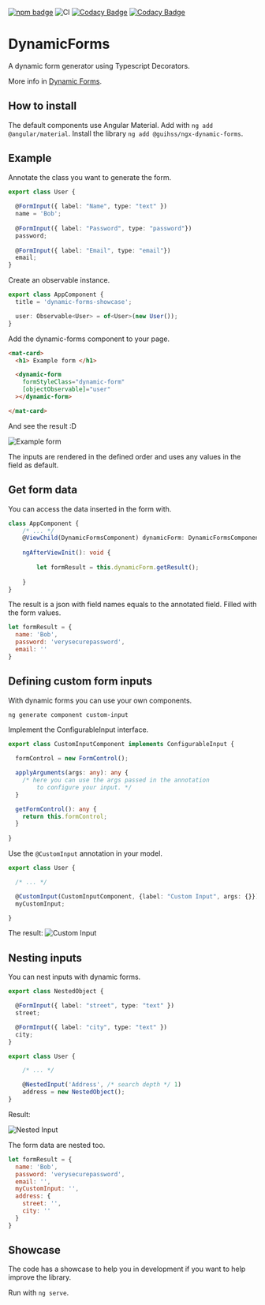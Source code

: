 [![npm badge](https://img.shields.io/npm/v/@guihss/ngx-dynamic-forms?color=green)](https://www.npmjs.com/package/@guihss/ngx-dynamic-forms)
![CI](https://github.com/guihcs/ngx-dynamic-forms/workflows/CI/badge.svg)
[![Codacy Badge](https://app.codacy.com/project/badge/Grade/4b482f64d6ec469fb9bc03969b869106)](https://www.codacy.com/manual/guilherme.fafic/ngx-dynamic-forms?utm_source=github.com&amp;utm_medium=referral&amp;utm_content=guilherme-fafic/ngx-dynamic-forms&amp;utm_campaign=Badge_Grade)
[![Codacy Badge](https://app.codacy.com/project/badge/Coverage/4b482f64d6ec469fb9bc03969b869106)](https://www.codacy.com/manual/guilherme.fafic/ngx-dynamic-forms?utm_source=github.com&utm_medium=referral&utm_content=guilherme-fafic/ngx-dynamic-forms&utm_campaign=Badge_Coverage)
# DynamicForms

A dynamic form generator using Typescript Decorators.

More info in [Dynamic Forms](https://guihcs.github.io/ngx-dynamic-forms/).


## How to install

The default components use Angular Material.  Add with `ng add @angular/material`.  Install the library `ng add @guihss/ngx-dynamic-forms`.
## Example

Annotate the class you want to generate the form.

```typescript
export class User {
  
  @FormInput({ label: "Name", type: "text" })
  name = 'Bob';
  
  @FormInput({ label: "Password", type: "password"})
  password;
  
  @FormInput({ label: "Email", type: "email"})
  email;
}
```

Create an observable instance.

```typescript
export class AppComponent {
  title = 'dynamic-forms-showcase';

  user: Observable<User> = of<User>(new User());
}
```

Add the dynamic-forms component to your page.

```html
<mat-card>
  <h1> Example form </h1>

  <dynamic-form
    formStyleClass="dynamic-form"
    [objectObservable]="user"
  ></dynamic-form>

</mat-card>
```

And see the result :D

![Example form](https://guihcs.github.io/ngx-dynamic-forms/assets/img/sampleform.png)

The inputs are rendered in the defined order and uses any values in the field as default. 
## Get form data

You can access the data inserted in the form with.

```typescript
class AppComponent {
    /* ... */
    @ViewChild(DynamicFormsComponent) dynamicForm: DynamicFormsComponent;
    
    ngAfterViewInit(): void {
    
        let formResult = this.dynamicForm.getResult();
    
    }
}
```

The result is a json with field names equals to the annotated field.
Filled with the form values.
```javascript
let formResult = {
  name: 'Bob',
  password: 'verysecurepassword',
  email: ''  
}
```


## Defining custom form inputs

With dynamic forms you can use your own components.

`ng generate component custom-input`

Implement the ConfigurableInput interface.

```typescript
export class CustomInputComponent implements ConfigurableInput {
  
  formControl = new FormControl();  

  applyArguments(args: any): any {
    /* here you can use the args passed in the annotation 
        to configure your input. */
  }

  getFormControl(): any {
    return this.formControl;
  }
  
}
```

Use the `@CustomInput` annotation in your model.

```typescript
export class User {

  /* ... */

  @CustomInput(CustomInputComponent, {label: "Custom Input", args: {}})
  myCustomInput;

}
```
The result: 
![Custom Input](https://guihcs.github.io/ngx-dynamic-forms/assets/img/custominput.png)

## Nesting inputs

You can nest inputs with dynamic forms.

```typescript
export class NestedObject {

  @FormInput({ label: "street", type: "text" })
  street;

  @FormInput({ label: "city", type: "text" })
  city;  
}

export class User {

    /* ... */

    @NestedInput('Address', /* search depth */ 1)
    address = new NestedObject();
}
```
Result:

![Nested Input](https://guihcs.github.io/ngx-dynamic-forms/assets/img/nestinput.png)

The form data are nested too.

```javascript
let formResult = {
  name: 'Bob',
  password: 'verysecurepassword',
  email: '',
  myCustomInput: '',
  address: {
    street: '',
    city: ''
  } 
}
```

## Showcase
The code has a showcase to help you in development if you want to help improve the library.

Run with `ng serve`.
